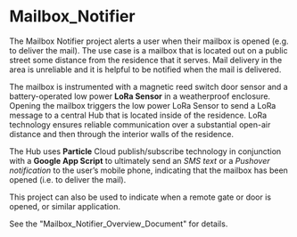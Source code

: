 # Mailbox_Notifier
The Mailbox Notifier project alerts a user when their mailbox is opened (e.g. to deliver the mail).  The use case is a 
mailbox that is located out on a public street some distance from the residence that it serves.  Mail delivery in the area is unreliable and
it is helpful to be notified when the mail is delivered.  

The mailbox is instrumented with a magnetic reed switch door sensor and a battery-operated low power **LoRa Sensor** in a weatherproof enclosure.
Opening the mailbox triggers the low power LoRa Sensor to send a LoRa message to a central Hub that is located inside of the residence.
LoRa technology ensures reliable communication over a substantial open-air distance and then through the interior walls of the residence.

The Hub uses **Particle** Cloud publish/subscribe technology in conjunction with a **Google App Script** to ultimately send an *SMS text* or a *Pushover
notification* to the user’s mobile phone, indicating that the mailbox has been opened (i.e. to deliver the mail).

This project can also be used to indicate when a remote gate or door is opened, or similar application.

See the "Mailbox_Notifier_Overview_Document" for details.


